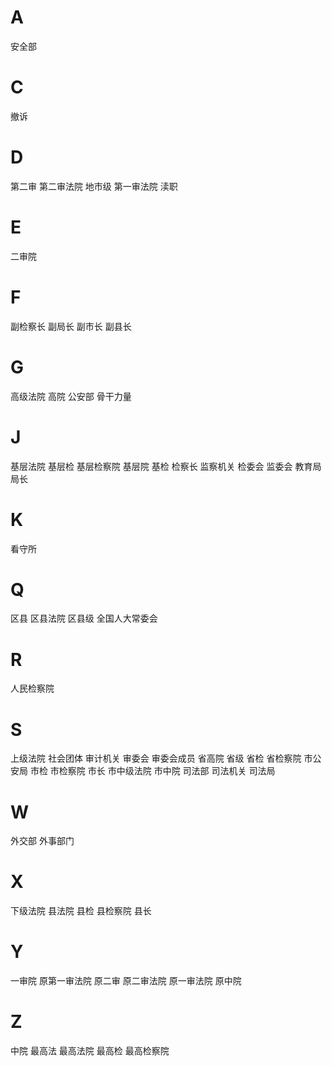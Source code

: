 
# A

安全部

# C

撤诉

# D

第二审
第二审法院
地市级
第一审法院
渎职

# E

二审院

# F

副检察长
副局长
副市长
副县长

# G

高级法院
高院
公安部
骨干力量

# J

基层法院
基层检
基层检察院
基层院
基检
检察长
监察机关
检委会
监委会
教育局
局长

# K

看守所

# Q

区县
区县法院
区县级
全国人大常委会

# R

人民检察院

# S

上级法院
社会团体
审计机关
审委会
审委会成员
省高院
省级
省检
省检察院
市公安局
市检
市检察院
市长
市中级法院
市中院
司法部
司法机关
司法局

# W

外交部
外事部门

# X

下级法院
县法院
县检
县检察院
县长

# Y

一审院
原第一审法院
原二审
原二审法院
原一审法院
原中院

# Z

中院
最高法
最高法院
最高检
最高检察院

